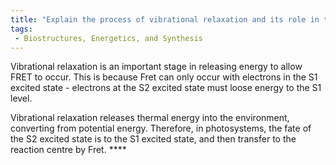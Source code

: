 ```yaml
---
title: "Explain the process of vibrational relaxation and its role in the fate of the S2 excited state. "
tags:
 - Biostructures, Energetics, and Synthesis
---
```

Vibrational relaxation is an important stage in releasing energy to allow FRET to occur. This is because Fret can only occur with electrons in the S1 excited state - electrons at the S2 excited state must loose energy to the S1 level. 

Vibrational relaxation releases thermal energy into the environment, converting from potential energy. Therefore, in photosystems, the fate of the S2 excited state is to the S1 excited state, and then transfer to the reaction centre by Fret. ****
